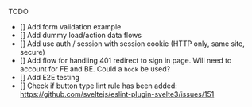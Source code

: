 TODO

- [] Add form validation example
- [] Add dummy load/action data flows
- [] Add use auth / session with session cookie (HTTP only, same site, secure)
- [] Add flow for handling 401 redirect to sign in page. Will need to account for FE and BE. Could a `hook` be used?
- [] Add E2E testing
- [] Check if button type lint rule has been added: https://github.com/sveltejs/eslint-plugin-svelte3/issues/151
